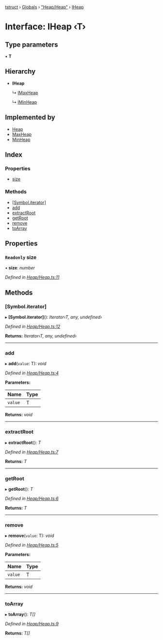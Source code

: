[tstruct](../README.md) › [Globals](../globals.md) › ["Heap/Heap"](../modules/_heap_heap_.md) › [IHeap](_heap_heap_.iheap.md)

# Interface: IHeap ‹**T**›

## Type parameters

▪ **T**

## Hierarchy

* **IHeap**

  ↳ [IMaxHeap](_heap_heap_.imaxheap.md)

  ↳ [IMinHeap](_heap_heap_.iminheap.md)

## Implemented by

* [Heap](../classes/_heap_heap_.heap.md)
* [MaxHeap](../classes/_heap_heap_.maxheap.md)
* [MinHeap](../classes/_heap_heap_.minheap.md)

## Index

### Properties

* [size](_heap_heap_.iheap.md#readonly-size)

### Methods

* [[Symbol.iterator]](_heap_heap_.iheap.md#[symbol.iterator])
* [add](_heap_heap_.iheap.md#add)
* [extractRoot](_heap_heap_.iheap.md#extractroot)
* [getRoot](_heap_heap_.iheap.md#getroot)
* [remove](_heap_heap_.iheap.md#remove)
* [toArray](_heap_heap_.iheap.md#toarray)

## Properties

### `Readonly` size

• **size**: *number*

*Defined in [Heap/Heap.ts:11](https://github.com/powerofsoul/tstruct/blob/b1dd7f8/src/Heap/Heap.ts#L11)*

## Methods

###  [Symbol.iterator]

▸ **[Symbol.iterator]**(): *Iterator‹T, any, undefined›*

*Defined in [Heap/Heap.ts:12](https://github.com/powerofsoul/tstruct/blob/b1dd7f8/src/Heap/Heap.ts#L12)*

**Returns:** *Iterator‹T, any, undefined›*

___

###  add

▸ **add**(`value`: T): *void*

*Defined in [Heap/Heap.ts:4](https://github.com/powerofsoul/tstruct/blob/b1dd7f8/src/Heap/Heap.ts#L4)*

**Parameters:**

Name | Type |
------ | ------ |
`value` | T |

**Returns:** *void*

___

###  extractRoot

▸ **extractRoot**(): *T*

*Defined in [Heap/Heap.ts:7](https://github.com/powerofsoul/tstruct/blob/b1dd7f8/src/Heap/Heap.ts#L7)*

**Returns:** *T*

___

###  getRoot

▸ **getRoot**(): *T*

*Defined in [Heap/Heap.ts:6](https://github.com/powerofsoul/tstruct/blob/b1dd7f8/src/Heap/Heap.ts#L6)*

**Returns:** *T*

___

###  remove

▸ **remove**(`value`: T): *void*

*Defined in [Heap/Heap.ts:5](https://github.com/powerofsoul/tstruct/blob/b1dd7f8/src/Heap/Heap.ts#L5)*

**Parameters:**

Name | Type |
------ | ------ |
`value` | T |

**Returns:** *void*

___

###  toArray

▸ **toArray**(): *T[]*

*Defined in [Heap/Heap.ts:9](https://github.com/powerofsoul/tstruct/blob/b1dd7f8/src/Heap/Heap.ts#L9)*

**Returns:** *T[]*
